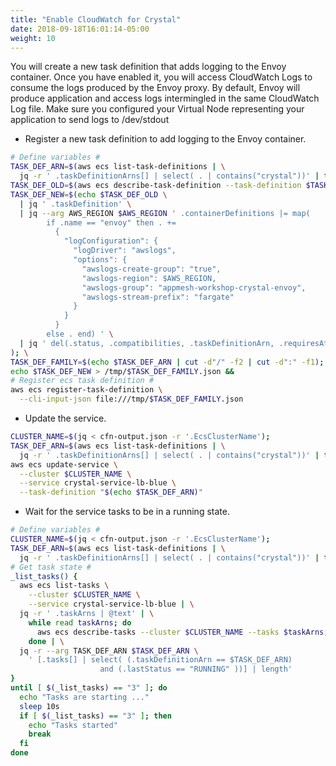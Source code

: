 ```yaml
---
title: "Enable CloudWatch for Crystal"
date: 2018-09-18T16:01:14-05:00
weight: 10
---
```


You will create a new task definition that adds logging to the Envoy container. Once you have enabled it, you will access CloudWatch Logs to consume the logs produced by the Envoy proxy. By default, Envoy will produce application and access logs intermingled in the same CloudWatch Log file. Make sure you configured your Virtual Node representing your application to send logs to /dev/stdout


* Register a new task definition to add logging to the Envoy container.

```bash
# Define variables #
TASK_DEF_ARN=$(aws ecs list-task-definitions | \
  jq -r ' .taskDefinitionArns[] | select( . | contains("crystal"))' | tail -1)
TASK_DEF_OLD=$(aws ecs describe-task-definition --task-definition $TASK_DEF_ARN);
TASK_DEF_NEW=$(echo $TASK_DEF_OLD \
  | jq ' .taskDefinition' \
  | jq --arg AWS_REGION $AWS_REGION ' .containerDefinitions |= map(
        if .name == "envoy" then . +=
          {
            "logConfiguration": {
              "logDriver": "awslogs",
              "options": {
                "awslogs-create-group": "true",
                "awslogs-region": $AWS_REGION,
                "awslogs-group": "appmesh-workshop-crystal-envoy",
                "awslogs-stream-prefix": "fargate"
              }
            }
          }
        else . end) ' \
  | jq ' del(.status, .compatibilities, .taskDefinitionArn, .requiresAttributes, .revision) '
); \
TASK_DEF_FAMILY=$(echo $TASK_DEF_ARN | cut -d"/" -f2 | cut -d":" -f1);
echo $TASK_DEF_NEW > /tmp/$TASK_DEF_FAMILY.json && 
# Register ecs task definition #
aws ecs register-task-definition \
  --cli-input-json file:///tmp/$TASK_DEF_FAMILY.json
```

* Update the service.

```bash
CLUSTER_NAME=$(jq < cfn-output.json -r '.EcsClusterName');
TASK_DEF_ARN=$(aws ecs list-task-definitions | \
  jq -r ' .taskDefinitionArns[] | select( . | contains("crystal"))' | tail -1)
aws ecs update-service \
  --cluster $CLUSTER_NAME \
  --service crystal-service-lb-blue \
  --task-definition "$(echo $TASK_DEF_ARN)"
```

* Wait for the service tasks to be in a running state.

```bash
# Define variables #
CLUSTER_NAME=$(jq < cfn-output.json -r '.EcsClusterName');
TASK_DEF_ARN=$(aws ecs list-task-definitions | \
  jq -r ' .taskDefinitionArns[] | select( . | contains("crystal"))' | tail -1);
# Get task state #
_list_tasks() {
  aws ecs list-tasks \
    --cluster $CLUSTER_NAME \
    --service crystal-service-lb-blue | \
  jq -r ' .taskArns | @text' | \
    while read taskArns; do 
      aws ecs describe-tasks --cluster $CLUSTER_NAME --tasks $taskArns;
    done | \
  jq -r --arg TASK_DEF_ARN $TASK_DEF_ARN \
    ' [.tasks[] | select( (.taskDefinitionArn == $TASK_DEF_ARN) 
                    and (.lastStatus == "RUNNING" ))] | length'
}
until [ $(_list_tasks) == "3" ]; do
  echo "Tasks are starting ..."
  sleep 10s
  if [ $(_list_tasks) == "3" ]; then
    echo "Tasks started"
    break
  fi
done
```